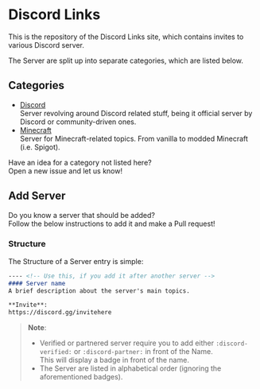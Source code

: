[Discord]: https://github.com/Andre601/Discord-Links/blob/master/docs/server/discord.md
[Minecraft]: https://github.com/Andre601/Discord-Links/blob/master/docs/server/minecraft.md

# Discord Links
This is the repository of the Discord Links site, which contains invites to various Discord server.

The Server are split up into separate categories, which are listed below.

## Categories

- [Discord]  
Server revolving around Discord related stuff, being it official server by Discord or community-driven ones.
- [Minecraft]  
Server for Minecraft-related topics. From vanilla to modded Minecraft (i.e. Spigot).

Have an idea for a category not listed here?  
Open a new issue and let us know!

## Add Server
Do you know a server that should be added?  
Follow the below instructions to add it and make a Pull request!

### Structure
The Structure of a Server entry is simple:  
```markdown
---- <!-- Use this, if you add it after another server -->
#### Server name
A brief description about the server's main topics.

**Invite**:  
https://discord.gg/invitehere
```

> **Note**:  
> - Verified or partnered server require you to add either `:discord-verified:` or `:discord-partner:` in front of the Name.  
> This will display a badge in front of the name.
> - The Server are listed in alphabetical order (ignoring the aforementioned badges).
